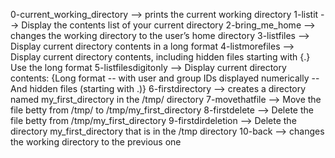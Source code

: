 0-current_working_directory --> prints the current working directory
1-listit --> Display the contents list of your current directory
2-bring_me_home --> changes the working directory to the user’s home directory
3-listfiles --> Display current directory contents in a long format
4-listmorefiles --> Display current directory contents, including hidden files starting with {.} Use the long format
5-listfilesdigitonly --> Display current directory contents: {Long format -- with user and group IDs displayed numerically -- And hidden files (starting with .)}
6-firstdirectory --> creates a directory named my_first_directory in the /tmp/ directory
7-movethatfile --> Move the file betty from /tmp/ to /tmp/my_first_directory
8-firstdelete --> Delete the file betty from /tmp/my_first_directory
9-firstdirdeletion --> Delete the directory my_first_directory that is in the /tmp directory
10-back --> changes the working directory to the previous one
